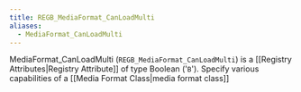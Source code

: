 ```yaml
---
title: REGB_MediaFormat_CanLoadMulti
aliases:
  - MediaFormat_CanLoadMulti
---
```


MediaFormat_CanLoadMulti (`REGB_MediaFormat_CanLoadMulti`) is a [[Registry Attributes|Registry Attribute]] of type Boolean ('`B`').
Specify various capabilities of a [[Media Format Class|media format class]]
